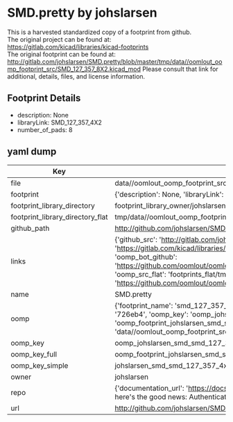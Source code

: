 # SMD.pretty by johslarsen  
This is a harvested standardized copy of a footprint from github.  
The original project can be found at:  
https://gitlab.com/kicad/libraries/kicad-footprints  
The original footprint can be found at:
http://gitlab.com/johslarsen/SMD.pretty/blob/master/tmp/data//oomlout_oomp_footprint_src/SMD_127_357_8X2.kicad_mod
Please consult that link for additional, details, files, and license information.  
## Footprint Details
* description: None  
* libraryLink: SMD_127_357_4X2  
* number_of_pads: 8  
## yaml dump  
| Key | Value |  
| --- | --- |  
| file | data//oomlout_oomp_footprint_src/SMD.pretty/SMD_127_357_4X2.kicad_mod |  
| footprint | {'description': None, 'libraryLink': 'SMD_127_357_4X2', 'number_of_pads': 8} |  
| footprint_library_directory | footprint_library_owner/johslarsen_SMD.pretty |  
| footprint_library_directory_flat | tmp/data//oomlout_oomp_footprint_src/footprints_flat/johslarsen_smd_smd_127_357_4x2/working |  
| github_path | http://github.com/johslarsen/SMD.pretty/blob/master/tmp/data//oomlout_oomp_footprint_src/SMD_127_357_4X2.kicad_mod |  
| links | {'github_src': 'http://gitlab.com/johslarsen/SMD.pretty/blob/master/tmp/data//oomlout_oomp_footprint_src/SMD_127_357_8X2.kicad_mod', 'github_src_repo': 'https://gitlab.com/kicad/libraries/kicad-footprints', 'oomp_bot': 'tmp/data//oomlout_oomp_footprint_src/footprints/johslarsen_smd_smd_127_357_4x2/working', 'oomp_bot_github': 'https://github.com/oomlout/oomlout_oomp_footprint_bot/tree/main/tmp/data//oomlout_oomp_footprint_src/footprints/johslarsen_smd_smd_127_357_4x2/working', 'oomp_src_flat': 'footprints_flat/tmp/data//oomlout_oomp_footprint_src/footprints_flat/johslarsen_smd_smd_127_357_4x2/working', 'oomp_src_flat_github': 'https://github.com/oomlout/oomlout_oomp_footprint_src/tree/main/tmp/data//oomlout_oomp_footprint_src/footprints_flat/johslarsen_smd_smd_127_357_4x2/working'} |  
| name | SMD.pretty |  
| oomp | {'footprint_name': 'smd_127_357_4x2', 'library_name': 'smd', 'md5': '726eb4f4952405e3a3bf5c4f4df1872b', 'md5_10': '726eb4f495', 'md5_5': '726eb', 'md5_6': '726eb4', 'oomp_key': 'oomp_johslarsen_smd_smd_127_357_4x2', 'oomp_key_extra': 'oomp_footprint_johslarsen_smd_smd_127_357_4x2', 'oomp_key_full': 'oomp_footprint_johslarsen_smd_smd_127_357_4x2_726eb4', 'oomp_key_simple': 'johslarsen_smd_smd_127_357_4x2', 'original_filename': 'data//oomlout_oomp_footprint_src/SMD.pretty/SMD_127_357_4X2.kicad_mod', 'owner_name': 'johslarsen'} |  
| oomp_key | oomp_johslarsen_smd_smd_127_357_4x2 |  
| oomp_key_full | oomp_footprint_johslarsen_smd_smd_127_357_4x2 |  
| oomp_key_simple | johslarsen_smd_smd_127_357_4x2 |  
| owner | johslarsen |  
| repo | {'documentation_url': 'https://docs.github.com/rest/overview/resources-in-the-rest-api#rate-limiting', 'message': "API rate limit exceeded for 84.66.142.224. (But here's the good news: Authenticated requests get a higher rate limit. Check out the documentation for more details.)"} |  
| url | http://github.com/johslarsen/SMD.pretty |  

